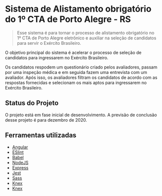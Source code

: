 # Sistema de Alistamento obrigatório do 1º CTA de Porto Alegre - RS
> Esse sistema é para tornar o processo de alistamento obrigatório no 1º CTA de Porto Alegre eletrônico e auxiliar na seleção de candidatos para servir o Exército Brasileiro.

O objetivo principal do sistema é acelerar o processo de seleção de candidatos para ingressarem no Exército Brasileiro. 

Os candidatos respodem um questionário criado pelos avaliadores, passam por uma inspeção médica e em seguida fazem uma entrevista com um avaliador. Após isso, os avaliadores filtram os candidatos de acordo com as respostas fornecidas e selecionam os mais aptos para ingressarem no Exército Brasileiro.

## Status do Projeto
O projeto está em fase inicial de desenvolvimento. A previsão de conclusão desse projeto é para dezembro de 2020.

## Ferramentas utilizadas

- [Angular](https://angular.io/)
- [ESlint](https://eslint.org/)
- [Babel](https://babeljs.io/)
- [NodeJS](https://nodejs.org/)
- [Express](http://expressjs.com/)
- [Jest](https://jestjs.io/)
- [Sass](https://sass-lang.com/)
- [Knex](http://knexjs.org/)
- [Knex](https://www.typescriptlang.org/)
